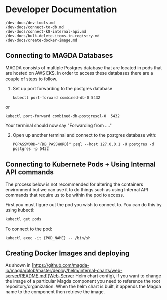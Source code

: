 # Developer Documentation

```{toctree}
/dev-docs/dev-tools.md
/dev-docs/connect-to-db.md
/dev-docs/connect-k8-internal-api.md
/dev-docs/bulk-delete-items-in-registry.md
/dev-docs/create-docker-image.md
```

## Connecting to MAGDA Databases
MAGDA consists of multiple Postgres database that are located in pods that are hosted on AWS EKS. In order to access these databases there are a couple of steps to follow.

1. Set up port forwarding to the postgres database 
    
    `kubectl port-forward combined-db-0 5432`

or 

   `kubectl port-forward combined-db-postgresql-0  5432`


Your terminal should now say "Forwarding from ...."

2. Open up another terminal and connect to the postgres database with:

    `PGPASSWORD="{DB_PASSWORD}" psql --host 127.0.0.1 -U postgres -d postgres -p 5432`


## Connecting to Kubernete Pods + Using Internal API commands

The process below is not recommended for altering the containers environment but we can use it to do things such as using Internal API commands that require us to be within the pod to access.

First you must figure out the pod you wish to connect to. You can do this by using kubectl:

`kubectl get pods`

To connect to the pod:

`kubectl exec -it {POD_NAME} -- /bin/sh`

## Creating Docker Images and deploying

As shown in [https://github.com/magda-io/magda/blob/master/deploy/helm/internal-charts/web-server/README.md](Web-Server Helm chart config), if you want to change the image of a particular Magda component you need to reference the root repository/organization. When the helm chart is built, it appends the Magda name to the component then retrieve the image.
